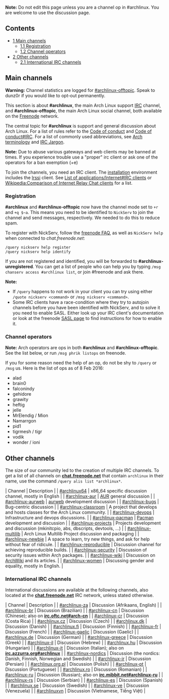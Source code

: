 **Note:** Do not edit this page unless you are a channel op in #archlinux. You are welcome to use the discussion page.

## Contents

*   [1 Main channels](#Main_channels)
    *   [1.1 Registration](#Registration)
    *   [1.2 Channel operators](#Channel_operators)
*   [2 Other channels](#Other_channels)
    *   [2.1 International IRC channels](#International_IRC_channels)

## Main channels

**Warning:** Channel statistics are logged for [#archlinux-offtopic](http://www.hax0r.se/aotstats.html). Speak to dunz0r if you would like to opt-out permanently.

This section is about **#archlinux**, the main Arch Linux support [IRC](https://en.wikipedia.org/wiki/Internet_Relay_Chat "wikipedia:Internet Relay Chat") channel, and **#archlinux-offtopic**, the main Arch Linux social channel, both available on the [Freenode](https://www.freenode.net/) network.

The central topic for **#archlinux** is support and general discussion about Arch Linux. For a list of rules refer to the [Code of conduct](/index.php/Code_of_conduct "Code of conduct") and [Code of conduct#IRC](/index.php/Code_of_conduct#IRC "Code of conduct"). For a list of commonly used abbreviations, see [Arch terminology](/index.php/Arch_terminology "Arch terminology") and [IRC Jargon](http://leonardo.spidernet.net/Copernicus/831/mirc/tips5/jarg.html).

**Note:** Due to abuse various gateways and web clients may be banned at times. If you experience trouble use a "proper" irc client or ask one of the operators for a ban exemption (+e)

To join the channels, you need an IRC client. The [installation](/index.php/Installation "Installation") environment includes the [Irssi](/index.php/Irssi "Irssi") client. See [List of applications/Internet#IRC clients](/index.php/List_of_applications/Internet#IRC_clients "List of applications/Internet") or [Wikipedia:Comparison of Internet Relay Chat clients](https://en.wikipedia.org/wiki/Comparison_of_Internet_Relay_Chat_clients "wikipedia:Comparison of Internet Relay Chat clients") for a list.

### Registration

**#archlinux** and **#archlinux-offtopic** now have the channel mode set to `+r` and `+q $~a`. This means you need to be identified to `NickServ` to join the channel and send messages, respectively. We needed to do this to reduce spam.

To register with NickServ, follow the [freenode FAQ](https://freenode.net/kb/answer/registration), as well as `NickServ help` when connected to *chat.freenode.net*:

```
/query nickserv help register
/query nickserv help identify

```

If you are not registered and identified, you will be forwarded to **#archlinux-unregistered**. You can get a list of people who can help you by typing `/msg chanserv access #archlinux list`, or join #freenode and ask there.

**Note:**

*   If `/query` happens to not work in your client you can try using either `/quote nickserv <command>` or `/msg nickserv <command>`.
*   Some IRC clients have a race-condition where they try to autojoin channels before you have been identified with NickServ, and to solve it you need to enable SASL. Either look up your IRC client's documentation or look at the freenode [SASL page](https://freenode.net/kb/answer/sasl) to find instructions for how to enable it.

### Channel operators

**Note:** Arch operators are ops in both **#archlinux** and **#archlinux-offtopic**. See the list below, or run `/msg phrik listops` on freenode.

If you for some reason need the help of an op, do not be shy to `/query` or `/msg` us. Here is the list of ops as of 8 Feb 2016:

*   alad
*   brain0
*   falconindy
*   gehidore
*   grawity
*   heftig
*   jelle
*   MrElendig / Mion
*   Namarrgon
*   pid1
*   tigrmesh / tigr
*   vodik
*   wonder / ioni

## Other channels

The size of our community led to the creation of multiple IRC channels. To get a list of all channels on **[chat.freenode.net](ircs://chat.freenode.net)** that contain `archlinux` in their name, use the command `/query alis list *archlinux*`.

| Channel | Description |
| [#archlinux64](ircs://chat.freenode.net/archlinux64) | x86_64 specific discussion channel, mostly in English |
| [#archlinux-aur](ircs://chat.freenode.net/archlinux-aur) | [AUR](/index.php/AUR "AUR") general discussion |
| [#archlinux-aurweb](ircs://chat.freenode.net/archlinux-aurweb) | [aurweb](https://projects.archlinux.org/aurweb.git/) development discussion |
| [#archlinux-bugs](ircs://chat.freenode.net/archlinux-bugs) | Bug-centric discussion |
| [#archlinux-classroom](ircs://chat.freenode.net/archlinux-classroom) | A project that develops and hosts classes for the Arch Linux community. |
| [#archlinux-devops](ircs://chat.freenode.net/archlinux-devops) | Infrastructure and devops discussions. |
| [#archlinux-pacman](ircs://chat.freenode.net/archlinux-pacman) | [Pacman](/index.php/Pacman "Pacman") development and discussion |
| [#archlinux-projects](ircs://chat.freenode.net/archlinux-projects) | Projects development and discussion (mkinitcpio, abs, dbscripts, devtools, ...) |
| [#archlinux-multilib](ircs://chat.freenode.net/archlinux-multilib) | Arch Linux Multilib Project discussion and packaging |
| [#archlinux-newbie](ircs://chat.freenode.net/archlinux-newbie) | A space to learn, try new things, and ask for help without fear of ridicule. |
| [#archlinux-reproducible](ircs://chat.freenode.net/archlinux-reproducible) | Discussion channel for achieving reproducible builds. |
| [#archlinux-security](ircs://chat.freenode.net/archlinux-security) | Discussion of security issues within Arch packages. |
| [#archlinux-wiki](ircs://chat.freenode.net/archlinux-wiki) | Discussion on [ArchWiki](/index.php/ArchWiki:About "ArchWiki:About") and its articles. |
| [#archlinux-women](ircs://chat.freenode.net/archlinux-women) | Discussing gender and equality, mostly in English. |

### International IRC channels

International discussions are available at the following channels, also located at the **[chat.freenode.net](ircs://chat.freenode.net)** IRC network, unless stated otherwise.

| Channel | Description |
| [#archlinux-za](ircs://chat.freenode.net/archlinux-za) | Discussion (Afrikaans, English) |
| [#archlinux-br](ircs://chat.freenode.net/archlinux-br) | Discussion (Brazilian) |
| [#archlinux-cn](ircs://chat.freenode.net/archlinux-cn) | Discussion (Chinese); also on **[irc.oftc.net#arch-cn](ircs://irc.oftc.net/arch-cn)** |
| [#archlinux-cr](ircs://chat.freenode.net/archlinux-cr) | Discussion (Costa Rica) |
| [#archlinux.cz](ircs://chat.freenode.net/archlinux.cz) | Discussion (Czech) |
| [#archlinux.dk](ircs://chat.freenode.net/archlinux.dk) | Discussion (Danish) |
| [#archlinux.fi](ircs://chat.freenode.net/archlinux.fi) | Discussion (Finnish) |
| [#archlinux-fr](ircs://chat.freenode.net/archlinux-fr) | Discussion (French) |
| [#archlinux-gaelic](ircs://chat.freenode.net/archlinux-gaelic) | Discussion (Gaelic) |
| [#archlinux.de](ircs://chat.freenode.net/archlinux.de) | Discussion (German) |
| [#archlinux-greece](ircs://chat.freenode.net/archlinux-greece) | Discussion (Greek) |
| [#archlinux-il](ircs://chat.freenode.net/archlinux-il) | Discussion (Hebrew) |
| [#archlinux.hu](ircs://chat.freenode.net/archlinux.hu) | Discussion (Hungarian) |
| [#archlinux-it](ircs://chat.freenode.net/archlinux-it) | Discussion (Italian); also on **[irc.azzurra.org#archlinux](irc://irc.azzurra.org/archlinux)** |
| [#archlinux-nordics](ircs://chat.freenode.net/archlinux-nordics) | Discussion (the nordics: Danish, Finnish, Norwegian and Swedish) |
| [#archlinux-ir](ircs://chat.freenode.net/archlinux-ir) | Discussion (Persian) |
| [#archlinux.org.pl](ircs://chat.freenode.net/archlinux.org.pl) | Discussion (Polish) |
| [#archlinux-pt](ircs://chat.freenode.net/archlinux-pt) | Discussion (Portuguese) |
| [#archlinux.ro](ircs://chat.freenode.net/archlinux.ro) | Discussion (Romanian) |
| [#archlinux-ru](ircs://chat.freenode.net/archlinux-ru) | Discussion (Russian); also on **[irc.mibbit.net#archlinux-ru](irc://irc.mibbit.net/archlinux-ru)** |
| [#archlinux-rs](ircs://chat.freenode.net/archlinux-rs) | Discussion (Serbian) |
| [#archlinux-es](ircs://chat.freenode.net/archlinux-es) | Discussion (Spanish) |
| [#archlinux.se](ircs://chat.freenode.net/archlinux.se) | Discussion (Swedish) |
| [#archlinux-ve](ircs://chat.freenode.net/archlinux-ve) | Discussion (Venezuela) |
| [#archlinuxvn](ircs://chat.freenode.net/archlinuxvn) | Discussion (Vietnamese, Tiếng Việt) |